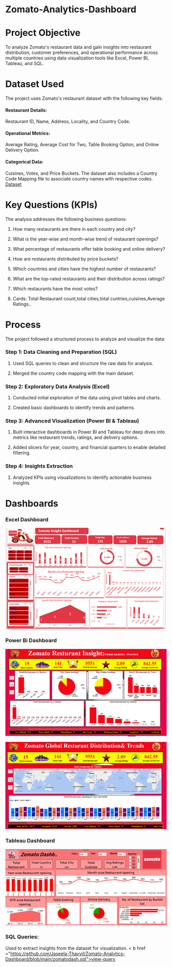 # Zomato-Analytics-Dashboard
# Project Objective
To analyze Zomato's restaurant data and gain insights into restaurant distribution, customer preferences, and operational performance across multiple countries using data visualization tools like Excel, Power BI, Tableau, and SQL.
# Dataset Used
The project uses Zomato's restaurant dataset with the following key fields:

#### Restaurant Details:
Restaurant ID, Name, Address, Locality, and Country Code.
#### Operational Metrics:
Average Rating, Average Cost for Two, Table Booking Option, and Online Delivery Option.
#### Categorical Data: 
Cuisines, Votes, and Price Buckets.
The dataset also includes a Country Code Mapping file to associate country names with respective codes.
<a href="https://github.com/Jaseela-Thayyil/Zomato-Analytics-Dashboard/blob/main/Zomato%20%20Data.x">Dataset</a>
# Key Questions (KPIs)
The analysis addresses the following business questions:

1. How many restaurants are there in each country and city?

2. What is the year-wise and month-wise trend of restaurant openings?

3. What percentage of restaurants offer table booking and online delivery?

4. How are restaurants distributed by price buckets?

5. Which countries and cities have the highest number of restaurants?

6. What are the top-rated restaurants and their distribution across ratings?

7. Which restaurants have the most votes?

8. Cards: Total Restaurant count,total cities,total cuntries,cuisines,Average Ratings..

# Process
The project followed a structured process to analyze and visualize the data:
### Step 1: Data Cleaning and Preparation (SQL)
1. Used SQL queries to clean and structure the raw data for analysis.

2. Merged the country code mapping with the main dataset.

### Step 2: Exploratory Data Analysis (Excel)
1. Conducted initial exploration of the data using pivot tables and charts.

2. Created basic dashboards to identify trends and patterns.

### Step 3: Advanced Visualization (Power BI & Tableau)
1. Built interactive dashboards in Power BI and Tableau for deep dives into metrics like restaurant trends, ratings, and delivery options.

2. Added slicers for year, country, and financial quarters to enable detailed filtering.
### Step 4: Insights Extraction
1. Analyzed KPIs using visualizations to identify actionable business insights.
# Dashboards
### Excel Dashboard


![Screenshot of Applicatio ](https://github.com/Jaseela-Thayyil/Zomato-Analytics-Dashboard/blob/main/zomato%20excel%20db.png)

### Power Bi Dashboard
![Screenshot of Applicatio ](https://github.com/Jaseela-Thayyil/Zomato-Analytics-Dashboard/blob/main/Zomato%20powe%20bi%20db-1.png)

![Screenshot of Applicatio](https://github.com/Jaseela-Thayyil/Zomato-Analytics-Dashboard/blob/main/Zomato%20power%20bi%20db-2.png)
### Tableau Dashboard
![Screenshot of Applicatio](https://github.com/Jaseela-Thayyil/Zomato-Analytics-Dashboard/blob/main/Zomato%20tableau%20db.png)
### SQL Queries: 
Used to extract insights from the dataset for visualization.
< b href ="https://github.com/Jaseela-Thayyil/Zomato-Analytics-Dashboard/blob/main/zomatodash.sql">view-query</b>
